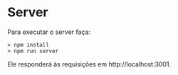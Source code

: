 # Server

Para executar o server faça:

```console
> npm install
> npm run server
```

Ele responderá às requisições em http://localhost:3001.
